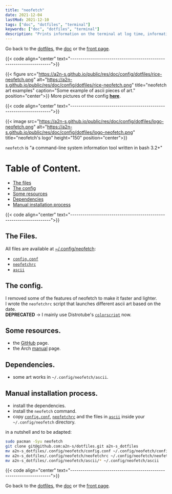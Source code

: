 ```yaml
---
title: "neofetch"
date: 2021-12-04
lastMod: 2021-12-10
tags: ["doc", "dotfiles", "terminal"]
keywords: ["doc", "dotfiles", "terminal"]
description: "Prints information on the terminal at log time, information to install the config locally."
---
```

Go back to the [dotfiles](/public/doc/config/dotfiles), the [doc](/public/doc/config) or the [front page](/public).  

{{< code align="center"
         text="--------------------------------------------------------------------">}}

{{< figure src="https://a2n-s.github.io/public/res/doc/config/dotfiles/rice-neofetch.png" 
           alt="https://a2n-s.github.io/public/res/doc/config/dotfiles/rice-neofetch.png"
           title="neofetch art examples" caption="Some example of ascii pieces of art." position="center">}}
More pictures of the config [**here**](https://github.com/a2n-s/dotfiles#4-gallery-toc).

{{< code align="center"
         text="--------------------------------------------------------------------">}}

{{< image src="https://a2n-s.github.io/public/res/doc/config/dotfiles/logo-neofetch.png" 
          alt="https://a2n-s.github.io/public/res/doc/config/dotfiles/logo-neofetch.png"
          title="neofetch's logo" height="150" position="center">}}

`neofetch` is "a command-line system information tool written in bash 3.2+"

# Table of Content.
- [The files](#the-files)
- [The config](#the-config)
- [Some resources](#some-resources)
- [Dependencies](#dependencies)
- [Manual installation process](#manual-installation-process)

{{< code align="center"
         text="--------------------------------------------------------------------">}}

## The Files.
All files are available at [~/.config/neofetch](https://github.com/a2n-s/dotfiles/blob/main/.config/neofetch):
- [`config.conf`]
- [`neofetchrc`]
- [`ascii`]

## The config.
I removed some of the features of neofetch to make it faster and lighter.  
I wrote the `neofetchrc` script that launches different ascii art based on the date.  
**DEPRECATED** -> I mainly use Distrotube's [`colorscript`](https://gitlab.com/dwt1/shell-color-scripts) now.

## Some resources.
- the [GitHub](https://github.com/dylanaraps/neofetch) page.
- the Arch [manual](https://man.archlinux.org/man/neofetch.1) page.

## Dependencies.
- some art works in `~/.config/neofetch/ascii`.

## Manual installation process.
- install the dependencies.
- install the `neofetch` command.
- copy [`config.conf`], [`neofetchrc`] and the files in [`ascii`] inside your `~/.config/neofetch` directory.

in a nutshell and to be adapted:
```bash
sudo pacman -Syu neofetch
git clone git@github.com:a2n-s/dotfiles.git a2n-s_dotfiles
mv a2n-s_dotfiles/.config/neofetch/config.conf ~/.config/neofetch/config.conf
mv a2n-s_dotfiles/.config/neofetch/neofetchrc ~/.config/neofetch/neofetchrc
mv a2n-s_dotfiles/.config/neofetch/ascii/* ~/.config/neofetch/ascii
```

{{< code align="center"
         text="--------------------------------------------------------------------">}}

Go back to the [dotfiles](/public/doc/config/dotfiles), the [doc](/public/doc/config) or the [front page](/public).  

[`config.conf`]: https://github.com/a2n-s/dotfiles/blob/main/.config/neofetch/config.conf
[`neofetchrc`]:  https://github.com/a2n-s/dotfiles/blob/main/.config/neofetch/.neofetchrc
[`ascii`]:       https://github.com/a2n-s/dotfiles/blob/main/.config/neofetch/ascii
